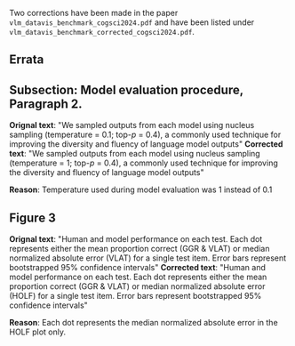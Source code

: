 Two corrections have been made in the paper `vlm_datavis_benchmark_cogsci2024.pdf` and have been listed under `vlm_datavis_benchmark_corrected_cogsci2024.pdf`.

## Errata

## Subsection: Model evaluation procedure, Paragraph 2.
**Orignal text**: "We sampled outputs from each model using nucleus sampling (temperature = $0.1$; top-$p$ = 0.4), a commonly used technique for improving the diversity and fluency of language model outputs"
**Corrected text**: "We sampled outputs from each model using nucleus sampling (temperature = $1$; top-$p$ = 0.4), a commonly used technique for improving the diversity and fluency of language model outputs"

**Reason**: Temperature used during model evaluation was 1 instead of 0.1

## Figure 3
**Orignal text**: "Human and model performance on each test. Each dot represents either the mean proportion correct (GGR & VLAT)
or median normalized absolute error (VLAT) for a single test item. Error bars represent bootstrapped 95% confidence intervals"
**Corrected text**: "Human and model performance on each test. Each dot represents either the mean proportion correct (GGR & VLAT)
or median normalized absolute error (HOLF) for a single test item. Error bars represent bootstrapped 95% confidence intervals"

**Reason**: Each dot represents the median normalized absolute error in the HOLF plot only.


